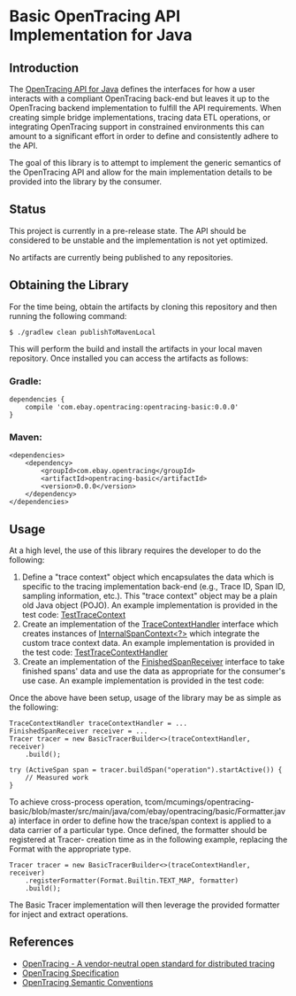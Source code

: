 # Basic OpenTracing API Implementation for Java

## Introduction

 The [OpenTracing API for Java](https://github.com/opentracing/opentracing-java)
 defines the interfaces for how a user interacts with a compliant
 OpenTracing back-end but leaves it up to the OpenTracing backend
 implementation to fulfill the API requirements. When creating simple
 bridge implementations, tracing data ETL operations, or integrating
 OpenTracing support in constrained environments this can amount to
 a significant effort in order to define and consistently adhere
 to the API.

 The goal of this library is to attempt to implement the generic
 semantics of the OpenTracing API and allow for the main implementation
 details to be provided into the library by the consumer.

## Status

 This project is currently in a pre-release state.  The API should be
 considered to be unstable and the implementation is not yet optimized.

 No artifacts are currently being published to any repositories.

## Obtaining the Library

 For the time being, obtain the artifacts by cloning this repository
 and then running the following command:

```
$ ./gradlew clean publishToMavenLocal

```

 This will perform the build and install the artifacts in your local
 maven repository.  Once installed you can access the artifacts as
 follows:

### Gradle:

```
dependencies {
    compile 'com.ebay.opentracing:opentracing-basic:0.0.0'
}
```

### Maven:

```
<dependencies>
    <dependency>
        <groupId>com.ebay.opentracing</groupId>
        <artifactId>opentracing-basic</artifactId>
        <version>0.0.0</version>
    </dependency>
</dependencies>
```

## Usage

 At a high level, the use of this library requires the developer to
 do the following:

1. Define a "trace context" object which encapsulates the data which
  is specific to the tracing implementation back-end (e.g., Trace ID,
  Span ID, sampling information, etc.).  This "trace context" object
  may be a plain old Java object (POJO).  An example implementation
  is provided in the test code:
  [TestTraceContext](src/test/java/com/ebay/opentracing/basic/TestTraceContext.java)
1. Create an implementation of the
  [TraceContextHandler](src/main/java/com/ebay/opentracing/basic/TraceContextHandler.java)
  interface which creates instances of
  [InternalSpanContext<?>](src/main/java/com/ebay/opentracing/basic/InternalSpanContext.java)
  which integrate the custom trace context data.  An example
  implementation is provided in the test code:
  [TestTraceContextHandler](src/test/java/com/ebay/opentracing/basic/TestTraceContextHandler.java)
1. Create an implementation of the
  [FinishedSpanReceiver](src/main/java/com/ebay/opentracing/basic/FinishedSpanReceiver.java)
  interface to take finished spans' data and use the data as appropriate
  for the consumer's use case.  An example implementation is provided
  in the test code:

 Once the above have been setup, usage of the library may be as simple
 as the following:

```
TraceContextHandler traceContextHandler = ...
FinishedSpanReceiver receiver = ...
Tracer tracer = new BasicTracerBuilder<>(traceContextHandler, receiver)
    .build();

try (ActiveSpan span = tracer.buildSpan("operation").startActive()) {
    // Measured work
}
```

 To achieve cross-process operation, tcom/mcumings/opentracing-basic/blob/master/src/main/java/com/ebay/opentracing/basic/Formatter.java)
 interface in order to define how the trace/span context is applied to
 a data carrier of a particular type.  Once defined, the formatter
 should be registered at Tracer- creation time as in the following
 example, replacing the Format with the appropriate type.

```
Tracer tracer = new BasicTracerBuilder<>(traceContextHandler, receiver)
    .registerFormatter(Format.Builtin.TEXT_MAP, formatter)
    .build();
```

The Basic Tracer implementation will then leverage the provided
formatter for inject and extract operations.

## References

* [OpenTracing - A vendor-neutral open standard for distributed tracing](http://opentracing.io/)
* [OpenTracing Specification](https://github.com/opentracing/specification)
* [OpenTracing Semantic Conventions](https://github.com/opentracing/specification/blob/master/semantic_conventions.md)
